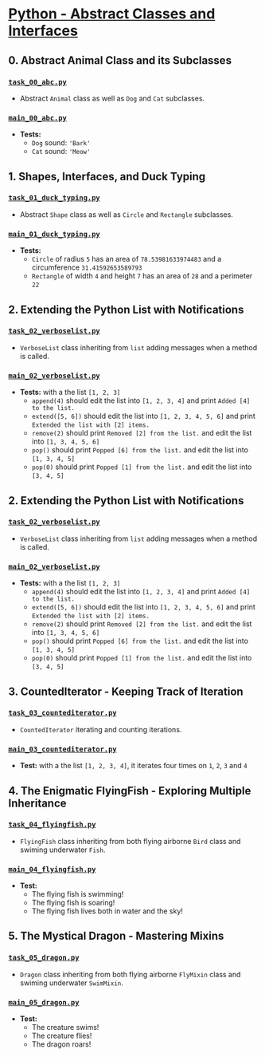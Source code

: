 # [Python - Abstract Classes and Interfaces](https://intranet.hbtn.io/projects/3104)

## 0. Abstract Animal Class and its Subclasses
### [`task_00_abc.py`](task_00_abc.py)
* Abstract `Animal` class as well as `Dog` and `Cat` subclasses.
### [`main_00_abc.py`](main_00_abc.py)
* **Tests:**
    * `Dog` sound: `'Bark'`
    * `Cat` sound: `'Meow'`

## 1. Shapes, Interfaces, and Duck Typing
### [`task_01_duck_typing.py`](task_01_duck_typing.py)
* Abstract `Shape` class as well as `Circle` and `Rectangle` subclasses.
### [`main_01_duck_typing.py`](main_01_duck_typing.py)
* **Tests:**
    * `Circle` of radius `5` has an area of `78.53981633974483` and a circumference `31.41592653589793`
    * `Rectangle` of width `4` and height `7` has an area of `28` and a perimeter `22`

## 2. Extending the Python List with Notifications
### [`task_02_verboselist.py`](task_02_verboselist.py)
* `VerboseList` class inheriting from `list` adding messages when a method is called.
### [`main_02_verboselist.py`](main_02_verboselist.py)
* **Tests:** with a the list `[1, 2, 3]`
    * `append(4)` should edit the list into `[1, 2, 3, 4]` and print `Added [4] to the list.`
    * `extend([5, 6])` should edit the list into `[1, 2, 3, 4, 5, 6]` and print `Extended the list with [2] items.`
    * `remove(2)` should print `Removed [2] from the list.` and edit the list into `[1, 3, 4, 5, 6]`
    * `pop()` should print `Popped [6] from the list.` and edit the list into `[1, 3, 4, 5]`
    * `pop(0)` should print `Popped [1] from the list.` and edit the list into `[3, 4, 5]`

## 2. Extending the Python List with Notifications
### [`task_02_verboselist.py`](task_02_verboselist.py)
* `VerboseList` class inheriting from `list` adding messages when a method is called.
### [`main_02_verboselist.py`](main_02_verboselist.py)
* **Tests:** with a the list `[1, 2, 3]`
    * `append(4)` should edit the list into `[1, 2, 3, 4]` and print `Added [4] to the list.`
    * `extend([5, 6])` should edit the list into `[1, 2, 3, 4, 5, 6]` and print `Extended the list with [2] items.`
    * `remove(2)` should print `Removed [2] from the list.` and edit the list into `[1, 3, 4, 5, 6]`
    * `pop()` should print `Popped [6] from the list.` and edit the list into `[1, 3, 4, 5]`
    * `pop(0)` should print `Popped [1] from the list.` and edit the list into `[3, 4, 5]`

## 3. CountedIterator - Keeping Track of Iteration
### [`task_03_countediterator.py`](task_03_countediterator.py)
* `CountedIterator` iterating and counting iterations.
### [`main_03_countediterator.py`](main_03_countediterator.py)
* **Test:** with a the list `[1, 2, 3, 4]`, it iterates four times on `1`, `2`, `3` and `4`

## 4. The Enigmatic FlyingFish - Exploring Multiple Inheritance
### [`task_04_flyingfish.py`](task_04_flyingfish.py)
* `FlyingFish` class inheriting from both flying airborne `Bird` class and swiming underwater `Fish`.
### [`main_04_flyingfish.py`](main_04_flyingfish.py)
* **Test:**
    * The flying fish is swimming!
    * The flying fish is soaring!
    * The flying fish lives both in water and the sky!

## 5. The Mystical Dragon - Mastering Mixins
### [`task_05_dragon.py`](task_05_dragon.py)
* `Dragon` class inheriting from both flying airborne `FlyMixin` class and swiming underwater `SwimMixin`.
### [`main_05_dragon.py`](main_05_dragon.py)
* **Test:**
    * The creature swims!
    * The creature flies!
    * The dragon roars!
